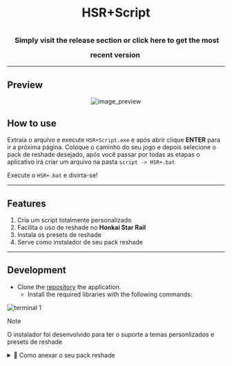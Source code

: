 <h1 align="center">HSR+Script</h1>

<h3 align="center">
	<img src="https://raw.githubusercontent.com/catppuccin/catppuccin/main/assets/misc/transparent.png" height="30px" width="0px"/>
Simply visit the release section or click here to get the most recent version
	<img src="https://raw.githubusercontent.com/catppuccin/catppuccin/main/assets/misc/transparent.png" height="30px" width="0px"/>
</h3>

---

## Preview
<p align="center">
	<img src=""  alt="image_preview"/>
</p>

## How to use

Extraia o arquivo e execute `HSR+Script.exe` e após abrir clique **ENTER** para ir a próxima página. Coloque o caminho do seu jogo e depois selecione o pack de reshade desejado, após você passar por todas as etapas o aplicativo irá criar um arquivo na pasta `script -> HSR+.bat`

Execute o `HSR+.bat` e divirta-se!

---

## Features
1. Cria um script totalmente personalizado
2. Facilita o uso de reshade no **Honkai Star Rail**
3. Instala os presets de reshade
4. Serve como instalador de seu pack reshade

---

## Development

- Clone the [repository]() the application.
   - Install the required libraries with the following commands:

![terminal 1]()

> [!NOTE]
> O instalador foi desenvolvido para ter o suporte a temas personlizados e presets de reshade

<details>
<summary>🤔 Como anexar o seu pack reshade</summary>
   
   - Abra o arquivo `data`
   
   - Dentro da lista `config` modifique para informar as pasta que se encontre os seus presets

<p>

```python
config = [
    ("assets/icon", "Presets"),
    ("assets/fonts", "Presets"),
    ("assets/sound", "Presets"),
    ("css", "Presets")
]

thread = threading.Thread(target=download_from_github, args=("YOUR-GITHUB-NAME", "REPOSITORY", c[0], c[1]))

```

---

> [!WARNING]
> Fique ciente que o uso de reshade pode fazer você ser banido ainda que a probabilidade seja baixa mas use pela sua conta em risco!
> Compartilhar seu UID pode aumentar o risco de ser banido no jogo.

#

## Contributing

If you want to contribute to this project, open a new issue to discuss your idea or submit a pull request with the proposed changes.

## Credits

This project was developed by **me**

